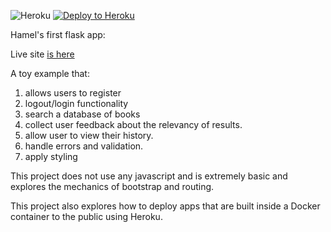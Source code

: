 ![Heroku](https://heroku-badge.herokuapp.com/?app=radiant-beach-43865) [![Deploy to Heroku](https://www.herokucdn.com/deploy/button.png)](https://heroku.com/deploy)


Hamel's first flask app: 

Live site [is here](http://radiant-beach-43865.herokuapp.com/search)

A toy example that:

1. allows users to register
2. logout/login functionality
3. search a database of books
4. collect user feedback about the relevancy of results.
5. allow user to view their history.
6. handle errors and validation.
7. apply styling

This project does not use any javascript and is extremely basic and explores the mechanics of bootstrap and routing.  

This project also explores how to deploy apps that are built inside a Docker container to the public using Heroku.
